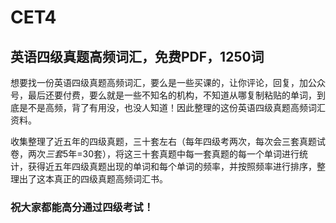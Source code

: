 # CET4
## 英语四级真题高频词汇，免费PDF，1250词

想要找一份英语四级真题高频词汇，要么是一些买课的，让你评论，回复，加公众号，最后还要付费，要么就是一些不知名的机构，不知道从哪复制粘贴的单词，到底是不是高频，背了有用没，也没人知道！因此整理的这份英语四级真题高频词汇资料。

收集整理了近五年的四级真题，三十套左右（每年四级考两次，每次会三套真题试卷，两次*三套*5年=30套），将这三十套真题中每一套真题的每一个单词进行统计，获得近五年四级真题出现的单词和每个单词的频率，并按照频率进行排序，整理出了这本真正的四级真题高频词汇书。

### 祝大家都能高分通过四级考试！
